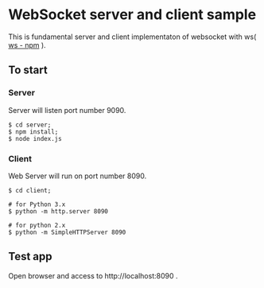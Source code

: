 # WebSocket server and client sample

This is fundamental server and client implementaton of websocket with ws( [ws - npm](https://github.com/websockets/ws) ).

## To start

### Server
Server will listen port number 9090.

```
$ cd server;
$ npm install;
$ node index.js
```

### Client
Web Server will run on port number 8090.

```
$ cd client;

# for Python 3.x
$ python -m http.server 8090

# for python 2.x
$ python -m SimpleHTTPServer 8090

```

## Test app
Open browser and access to http://localhost:8090 .
